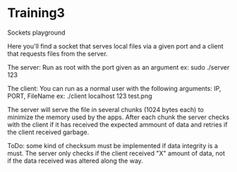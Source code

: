 # Training3
Sockets playground

Here you'll find a socket that serves local files via a given port and a client that requests files from the server.

The server:
Run as root with the port given as an argument
ex: sudo ./server 123

The client:
You can run as a normal user with the following arguments: IP, PORT, FileName
ex: ./client localhost 123 test.png


The server will serve the file in several chunks (1024 bytes each) to minimize the memory used by the apps. 
After each chunk the server checks with the client if it has received the expected ammount of data and retries if the client received garbage.

ToDo: some kind of checksum must be implemented if data integrity is a must. The server only checks if the client received "X" amount of data, not if the data received was altered along the way.
